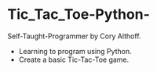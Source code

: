 # Tic_Tac_Toe-Python-
Self-Taught-Programmer by Cory Althoff.
- Learning to program using Python. 
- Create a basic Tic-Tac-Toe game. 

